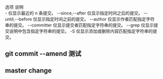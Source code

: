 选项 说明  
-<n> 仅显示最近的 n 条提交。
--since,--after 仅显示指定时间之后的提交。
--until,--before 仅显示指定时间之前的提交。
--author 仅显示作者匹配指定字符串的提交。
--committer 仅显示提交者匹配指定字符串的提交。
--grep 仅显示提交说明中包含指定字符串的提交。
-S 仅显示添加或删除内容匹配指定字符串的提交。

## git commit --amend 测试

## master change

